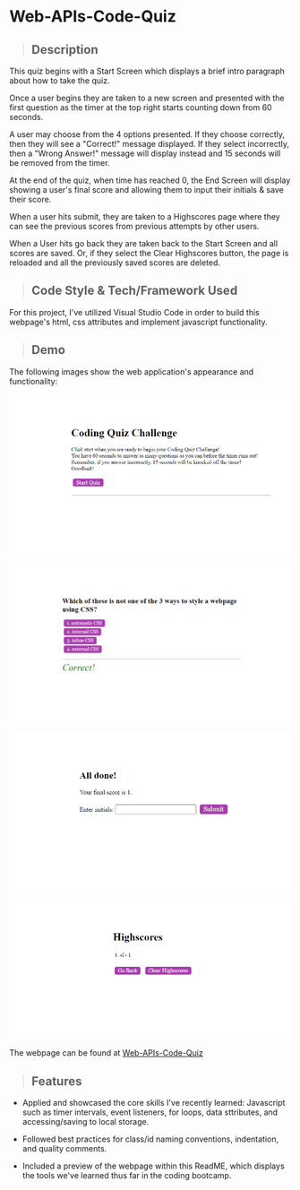 # Web-APIs-Code-Quiz

>## Description

   This quiz begins with a Start Screen which displays a brief intro paragraph about how to take the quiz. 

   Once a user begins they are taken to a new screen and presented with the first question as the timer at the top right starts counting down from 60 seconds.

   A user may choose from the 4 options presented. If they choose correctly, then they will see a "Correct!" message displayed. If they select incorrectly, then a "Wrong Answer!" message will display instead and 15 seconds will be removed from the timer. 

   At the end of the quiz, when time has reached 0, the End Screen will display showing a user's final score and allowing them to input their initials & save their score.

   When a user hits submit, they are taken to a Highscores page where they can see the previous scores from previous attempts by other users. 

   When a User hits go back they are taken back to the Start Screen and all scores are saved. Or, if they select the Clear Highscores button, the page is reloaded and all the previously saved scores are deleted. 



>## Code Style & Tech/Framework Used

  For this project, I've utilized Visual Studio Code in order to build this webpage's html, css attributes and implement javascript functionality.



>## Demo

The following images show the web application's appearance and functionality:

![The start screen displays the title: "Coding Quiz Challenge". Directly beneath is a short description of how to play the game. And a purple button beneath says "Start Quiz".](./assets/start%20screen.png)

![The question screen displays the first question of the quiz as the title. Underneath are four numbered options for the user to select from. Beneath shows feedback which displays either "Correct!" or "Wrong Answer!"](./assets/question%20screen.png)

![The end screen title displays "All done!" Underneath it shows the users final score and an input box for them to enter their initials. Beside it is a purple submit button](./assets/end%20screen.png)

![The screen is titles "Highscores". Below are displayed the numbered list of users and their scores. And underneath a purple 'Go Back" button and 'Clear Highscores' button are visible. ](./assets/highscores%20screen.png)




The webpage can be found at [Web-APIs-Code-Quiz](https://carolinapalacios95.github.io/Web-APIs-Code-Quiz/)

>## Features

*  Applied and showcased the core skills I've recently learned: Javascript such as timer intervals, event listeners, for loops, data sttributes, and accessing/saving to local storage.

* Followed best practices for class/id naming conventions, indentation, and quality comments.

* Included a preview of the webpage within this ReadME, which displays the tools we've learned thus far in the coding bootcamp.